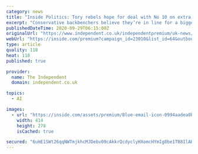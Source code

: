 ```yaml
---
category: news
title: "Inside Politics: Tory rebels hope for deal with No 10 on extra scrutiny powers"
excerpt: "Conservative backbenchers believe they’re in line for a bigger say on the coronavirus rules after a ‘cordial’ meeting with Jacob Rees-Mogg and the whips, writes Adam Forrest"
publishedDateTime: 2020-09-29T06:15:00Z
originalUrl: "https://www.independent.co.uk/independentpremium/uk-news/boris-johnson-coronavirus-rules-tory-mps-compromise-eu-brexit-trade-deal-talks-b688535.html"
webUrl: "https://inside.com/premium?campaign_id=23010&list_id=64&outbound_id=---OUTBOUND-ID---&section_id=---SECTION-ID---&subscriber_token=---SUBSCRIBER-TOKEN---"
type: article
quality: 118
heat: 118
published: true

provider:
  name: The Independent
  domain: independent.co.uk

topics:
  - AI

images:
  - url: "https://inside.com/assets/premium/Blue-email-icon-0994aadea0b5b10b19a148e2dd34a88c4a315b76ed51d7898fa49dc4ddc6d171.png"
    width: 414
    height: 278
    isCached: true

secured: "6umE1SWt26qqNWTmjkhcMJDebv09cAkkrQcdyclyHXomcHYmIg8be1TB8IlAH197yK7uAklqM+vl0IB029ekdTcm7WMkUEmdoYQPXj02iU2sKNEiRw5U4E5HOn078942UO473UJVak7kKNtaUV0EAW/sFo42Xo7OZZIvhWPqY5BEucZf7HSz4DvQJ3ZVdu6gOXmqlqr7xfoNfqaD8YFXxwhpLE+fK69Hnpgl0+bOJT1otRTcXMC7u+QMcNalZKZFHQ4jBnZjZ3kzr1gV5CUxeBn7526ESbXfRrVFknMA7JJoTaTLspPrJ8duQq1YwfzLQjW61HIZqtNbJt1ZfbhqXM2QQZOq3epep2wEnPA0Yng=;nJYBFVARkxl3iTkcktFqJA=="
---
```



